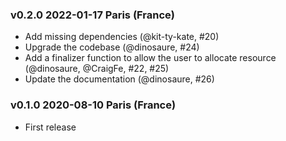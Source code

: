 ### v0.2.0 2022-01-17 Paris (France)

- Add missing dependencies (@kit-ty-kate, #20)
- Upgrade the codebase (@dinosaure, #24)
- Add a finalizer function to allow the user to allocate
  resource (@dinosaure, @CraigFe, #22, #25)
- Update the documentation (@dinosaure, #26)

### v0.1.0 2020-08-10 Paris (France)

- First release
